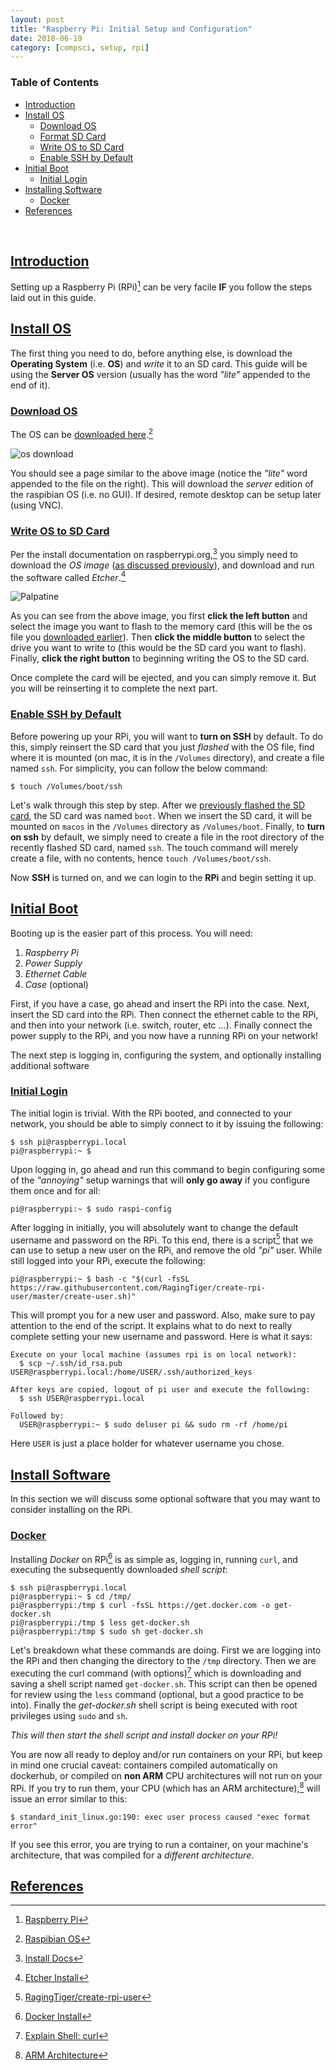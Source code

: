 ```yaml
---
layout: post
title: "Raspberry Pi: Initial Setup and Configuration"
date: 2018-06-19
category: [compsci, setup, rpi]
---
```

### <a name="toc"></a> Table of Contents
* [Introduction](#intro)
* [Install OS](#rpios)
  * [Download OS](#downloados)
  * [Format SD Card](#sdcard)
  * [Write OS to SD Card](#writeos)
  * [Enable SSH by Default](#enablessh)
* [Initial Boot](#bootrpi)
  * [Initial Login](#initlogin)
* [Installing Software](#software)
  * [Docker](#docker)
* [References](#references)

<br>

## <a name="intro"></a> [Introduction](#toc)
Setting up a Raspberry Pi (RPi)[^fn1] can be very facile **IF** you follow the
steps laid out in this guide.

## <a name="rpios"></a> [Install OS](#toc)
The first thing you need to do, before anything else, is download the
**Operating System** (i.e. **OS**) and *write* it to an SD card. This guide
will be using the **Server OS** version (usually has the word *"lite"* appended
to the end of it).

### <a name="downloados"></a> [Download OS](#toc)
The OS can be
[downloaded here](https://www.raspberrypi.org/downloads/raspbian/).[^fn2]

![os download]({{site.baseurl}}/assets/img/rpi_setup/rpi_os_download1.png)

You should see a page similar to the above image (notice the *"lite"* word
appended to the file on the right). This will download the *server* edition of
the raspibian OS (i.e. no GUI). If desired, remote desktop can be setup later
(using VNC).

### <a name="writeos"></a> [Write OS to SD Card](#toc)
Per the install documentation on raspberrypi.org,[^fn3] you simply need to
download the _OS image_ ([as discussed previously](#downloados)), and download
and run the software called *Etcher*.[^fn4]

![Palpatine]({{site.baseurl}}/assets/img/gnosis/etcher.png)

As you can see from the above image, you first **click the left button** and
select the image you want to flash to the memory card (this will be the
os file you [downloaded earlier](#donwloados)). Then **click the middle button**
to select the drive you want to write to (this would be the SD card you want to
flash). Finally, **click the right button** to beginning writing the OS to the
SD card.

Once complete the card will be ejected, and you can simply remove it. But you
will be reinserting it to complete the next part.

### <a name="enablessh"></a> [Enable SSH by Default](#toc)
Before powering up your RPi, you will want to **turn on SSH** by default. To do
this, simply reinsert the SD card that you just *flashed* with the OS file, find
where it is mounted (on mac, it is in the `/Volumes` directory), and create a
file named `ssh`. For simplicity, you can follow the below command:
```
$ touch /Volumes/boot/ssh
```

Let's walk through this step by step. After we
[previously flashed the SD card](#writeos), the SD card was named `boot`. When
we insert the SD card, it will be mounted on `macos` in the `/Volumes` directory
as `/Volumes/boot`. Finally, to **turn on ssh** by default, we simply need to
create a file in the root directory of the recently flashed SD card, named
`ssh`. The touch command will merely create a file, with no contents, hence
`touch /Volumes/boot/ssh`.

Now **SSH** is turned on, and we can login to the **RPi** and begin setting it
up.

## <a name="bootrpi"></a> [Initial Boot](#toc)
Booting up is the easier part of this process. You will need:
1. *Raspberry Pi*
2. *Power Supply*
3. *Ethernet Cable*
4. *Case* (optional)

First, if you have a case, go ahead and insert the RPi into the case. Next,
insert the SD card into the RPi. Then connect the ethernet cable to
the RPi, and then into your network (i.e. switch, router, etc ...). Finally
connect the power supply to the RPi, and you now have a running RPi on your
network!

The next step is logging in, configuring the system, and optionally installing
additional software

### <a name="initlog"></a> [Initial Login](#toc)
The initial login is trivial. With the RPi booted, and connected to your
network, you should be able to simply connect to it by issuing the following:
```
$ ssh pi@raspberrypi.local
pi@raspberrypi:~ $
```

Upon logging in, go ahead and run this command to begin configuring some of the
*"annoying"* setup warnings that will **only go away** if you configure them
once and for all:
```
pi@raspberrypi:~ $ sudo raspi-config
```

After logging in initially, you will absolutely want to change the default
username and password on the RPi. To this end, there is a script[^fn5] that we can
use to setup a new user on the RPi, and remove the old *"pi"* user. While still
logged into your RPi, execute the following:
```
pi@raspberrypi:~ $ bash -c "$(curl -fsSL https://raw.githubusercontent.com/RagingTiger/create-rpi-user/master/create-user.sh)"
```

This will prompt you for a new user and password. Also, make sure to pay
attention to the end of the script. It explains what to do next to really
complete setting your new username and password. Here is what it says:
```
Execute on your local machine (assumes rpi is on local network):
  $ scp ~/.ssh/id_rsa.pub USER@raspberrypi.local:/home/USER/.ssh/authorized_keys

After keys are copied, logout of pi user and execute the following:
  $ ssh USER@raspberrypi.local

Followed by:
  USER@raspberrypi:~ $ sudo deluser pi && sudo rm -rf /home/pi
```

Here `USER` is just a place holder for whatever username you chose.

## <a name="software"></a> [Install Software](#toc)
In this section we will discuss some optional software that you may want to
consider installing on the RPi.

### <a name="docker"></a> [Docker](#toc)
Installing *Docker* on RPi[^fn6] is as simple as, logging in, running `curl`,
and executing the subsequently downloaded *shell script*:
```
$ ssh pi@raspberrypi.local
pi@raspberrypi:~ $ cd /tmp/
pi@raspberrypi:/tmp $ curl -fsSL https://get.docker.com -o get-docker.sh
pi@raspberrypi:/tmp $ less get-docker.sh
pi@raspberrypi:/tmp $ sudo sh get-docker.sh
```

Let's breakdown what these commands are doing. First we are logging into the RPi
and then changing the directory to the `/tmp` directory. Then we are executing
the curl command (with options)[^fn7] which is downloading and saving a shell
script named `get-docker.sh`. This script can then be opened for review using
the `less` command (optional, but a good practice to be into). Finally the
*get-docker.sh* shell script is being executed with root privileges using `sudo`
and `sh`.

*This will then start the shell script and install docker on your RPi!*

You are now all ready to deploy and/or run containers on your RPi, but keep in
mind one crucial caveat: containers compiled automatically on dockerhub, or
compiled on **non ARM** CPU architectures will not run on your RPi. If you try
to run them, your CPU (which has an ARM architecture),[^fn8] will issue an error
similar to this:
```
$ standard_init_linux.go:190: exec user process caused "exec format error"
```

If you see this error, you are trying to run a container, on your machine's
architecture, that was compiled for a *different architecture*.

## <a name="references"></a> [References](#toc)
[^fn1]: [Raspberry Pi](https://www.raspberrypi.org/)
[^fn2]: [Raspibian OS](https://www.raspberrypi.org/downloads/raspbian/)
[^fn3]: [Install Docs](https://www.raspberrypi.org/documentation/installation/installing-images/)
[^fn4]: [Etcher Install](https://etcher.io/)
[^fn5]: [RagingTiger/create-rpi-user](https://github.com/RagingTiger/create-rpi-user)
[^fn6]: [Docker Install](https://docs.docker.com/install/linux/docker-ce/debian/#install-using-the-convenience-script)
[^fn7]: [Explain Shell: curl](https://explainshell.com/explain?cmd=curl+-fsSL+https%3A%2F%2Fget.docker.com+-o+get-docker.sh)
[^fn8]: [ARM Architecture](https://en.wikipedia.org/wiki/ARM_architecture)
